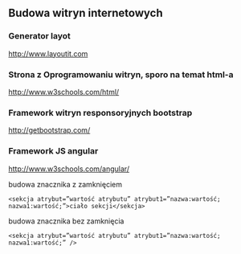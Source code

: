 ##  Budowa witryn internetowych 

### Generator layot
http://www.layoutit.com

### Strona z Oprogramowaniu witryn, sporo na temat html-a
http://www.w3schools.com/html/ 

### Framework witryn responsoryjnych bootstrap
http://getbootstrap.com/

### Framework JS angular
http://www.w3schools.com/angular/

budowa znacznika z zamknięciem

    <sekcja atrybut=”wartość atrybutu” atrybut1=”nazwa:wartość; nazwa1:wartość;”>ciało sekcji</sekcja>

budowa znacznika bez zamknięcia

    <sekcja atrybut=”wartość atrybutu” atrybut1=”nazwa:wartość; nazwa1:wartość;” />
